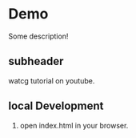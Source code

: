 # Demo

Some description!

## subheader

watcg tutorial on youtube.

## local Development

1. open index.html in your browser.